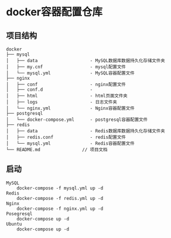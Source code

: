 # docker容器配置仓库
## 项目结构
    docker
    ├── mysql                   
    │   ├── data                    - MySQL数据库数据持久化存储文件夹
    │   ├── my.cnf                  - mysql配置文件
    │   └── mysql.yml               - MySQL容器配置文件
    ├── nginx                   
    │   ├── conf                    - nginx配置文件
    │   ├── conf.d                  - 
    │   ├── html                    - html页面文件夹
    │   ├── logs                    - 日志文件夹
    │   └── nginx.yml               - Nginx容器配置文件    
    ├── postgresql
    │   └── docker-compose.yml      - postgresql容器配置文件    
    ├── redis
    │   ├── data                    - Redis数据库数据持久化存储文件夹
    │   ├── redis.conf              - redis配置文件
    │   └── mysql.yml               - Redis容器配置文件
    └── README.md                // 项目文档
## 启动
    MySQL
        docker-compose -f mysql.yml up -d
    Redis
        docker-compose -f redis.yml up -d
    Nginx
        docker-compose -f nginx.yml up -d
    Posegresql
        docker-compose up -d
    Ubuntu
        docker-compose up -d
